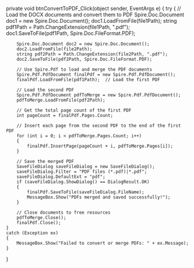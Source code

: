 private void btnConvertToPDF_Click(object sender, EventArgs e)
{
    try
    {
        // Load the DOCX documents and convert them to PDF
        Spire.Doc.Document doc1 = new Spire.Doc.Document();
        doc1.LoadFromFile(file1Path);
        string pdf1Path = Path.ChangeExtension(file1Path, ".pdf");
        doc1.SaveToFile(pdf1Path, Spire.Doc.FileFormat.PDF);

        Spire.Doc.Document doc2 = new Spire.Doc.Document();
        doc2.LoadFromFile(file2Path);
        string pdf2Path = Path.ChangeExtension(file2Path, ".pdf");
        doc2.SaveToFile(pdf2Path, Spire.Doc.FileFormat.PDF);

        // Use Spire.Pdf to load and merge the PDF documents
        Spire.Pdf.PdfDocument finalPdf = new Spire.Pdf.PdfDocument();
        finalPdf.LoadFromFile(pdf1Path);  // Load the first PDF

        // Load the second PDF
        Spire.Pdf.PdfDocument pdfToMerge = new Spire.Pdf.PdfDocument();
        pdfToMerge.LoadFromFile(pdf2Path);

        // Get the total page count of the first PDF
        int pageCount = finalPdf.Pages.Count;

        // Insert each page from the second PDF to the end of the first PDF
        for (int i = 0; i < pdfToMerge.Pages.Count; i++)
        {
            finalPdf.InsertPage(pageCount + i, pdfToMerge.Pages[i]);
        }

        // Save the merged PDF
        SaveFileDialog saveFileDialog = new SaveFileDialog();
        saveFileDialog.Filter = "PDF files (*.pdf)|*.pdf";
        saveFileDialog.DefaultExt = "pdf";
        if (saveFileDialog.ShowDialog() == DialogResult.OK)
        {
            finalPdf.SaveToFile(saveFileDialog.FileName);
            MessageBox.Show("PDFs merged and saved successfully!");
        }

        // Close documents to free resources
        pdfToMerge.Close();
        finalPdf.Close();
    }
    catch (Exception ex)
    {
        MessageBox.Show("Failed to convert or merge PDFs: " + ex.Message);
    }
}
